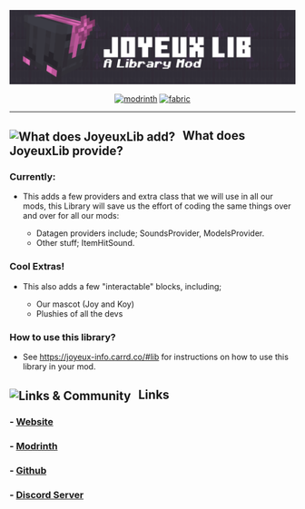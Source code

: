 ![JoyeuxLib Banner](https://github.com/Addi3/Joyeux-Lib/blob/master/promo/small_banner_2.png?raw=true)

<div align="center">

[<img alt="modrinth" height="56" src="https://cdn.jsdelivr.net/npm/@intergrav/devins-badges@3/assets/cozy/available/modrinth_vector.svg">](https://modrinth.com/mod/joyeuxlib) <!-- SVG version -->
[<img alt="fabric" height="56" src="https://cdn.jsdelivr.net/npm/@intergrav/devins-badges@3/assets/cozy/supported/fabric_vector.svg">](https://fabricmc.net/) <!-- SVG version -->

</div>

-------------
<h2>
  <img src="https://cdn.modrinth.com/data/cached_images/b18b275a0e9bb4000e015b935b65037166301538.png"
       alt="What does JoyeuxLib add?"
       width="25"
       height="25"
       style="vertical-align: middle; margin-right: 8px;">
  What does JoyeuxLib provide?
</h2>

### Currently:
- This adds a few providers and extra class that we will use in all our mods, this Library will save us the effort of coding the same things over and over for all our mods:

    * Datagen providers include; SoundsProvider, ModelsProvider.
    * Other stuff; ItemHitSound.

### Cool Extras!
- This also adds a few "interactable" blocks, including;

    * Our mascot (Joy and Koy)
    * Plushies of all the devs
  
### How to use this library?
- See https://joyeux-info.carrd.co/#lib for instructions on how to use this library in your mod.


<h2>
  <img src="https://cdn.modrinth.com/data/cached_images/23b97ecfe49586f70c6a7d4e4ca63ac14d47e6e1.png"
       alt="Links & Community"
       width="25"
       height="25"
       style="vertical-align: middle; margin-right: 8px;">
  Links
</h2>

### - [Website](https://joyeux-info.carrd.co/#)
### - [Modrinth](https://modrinth.com/project/joyeuxlib)
### - [Github](https://github.com/Addi3/Joyeux-Lib)
### - [Discord Server](https://discord.gg/5JDKuzarcS)
